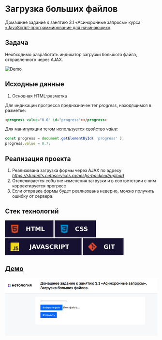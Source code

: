 # Загрузка больших файлов

Домашнее задание к занятию 3.1 «Асинхронные запросы» курса [«JavaScript-программирование для начинающих»](https://cat.2035.university/rall/course/18787/?project_id=48).

## **Задача**

Необходимо разработать индикатор загрузки большого файла, отправленного через AJAX.

![Demo](./demo.gif)

## **Исходные данные**

1. Основная HTML-разметка

Для индикации прогресса предназначен тег *progress*, находящимся в разметке:

```html
<progress value="0.0" id="progress"></progress>
```

Для манипуляции тегом используется свойство *value*:

```js
const progress = document.getElementById( 'progress' );
progress.value = 0.7;
```

## **Реализация проекта**

1. Реализована загрузка формы через AJAX по адресу *https://students.netoservices.ru/nestjs-backend/upload*
2. Отслеживается событие изменения загрузки и в соответствии
с ним корректируется прогресс
3. Если отправка формы будет реализована неверно, можно получить ошибку от сервера.

## **Стек технологий**
![HTML](./html.svg)
![CSS](./css.svg)
![JS](./js.svg)
![GIT](./git.svg)

## **[Демо](https://alekseeva-t-v.github.io/bhj-homeworks/async-requests/progressbar/task)**

![Демо](./demo.jpg)
